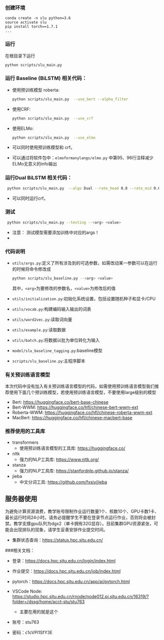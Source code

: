 ### 创建环境

    conda create -n slu python=3.6
    source activate slu
    pip install torch==1.7.1
    ...

### 运行

在根目录下运行

```bash
python scripts/slu_main.py
```

### 运行 Baseline (BiLSTM) 相关代码：

-   使用预训练模型 roberta:
	```bash
	python scripts/slu_main.py  --use_bert --alpha_filter
	```
	
-   使用CRF:
    ```bash
	python scripts/slu_main.py  --use_crf
	```
-   使用ELMo:
    ```bash
	python scripts/slu_main.py  --use_elmo
	```
-   可以同时使用预训练模型和 crf。
-   可以通过将软件包中：`elmoformanylangs/elmo.py` 中第95、96行注释减少ELMo无意义的info输出

### 运行Dual BiLSTM 相关代码：

```bash
 python scripts/slu_main.py  --algo Dual --rate_head 0.8 --rate_mid 0.6 --use_dict 
```

-   可以同时运行crf。

### 测试

```bash
 python scripts/slu_main.py --testing --<arg> <value>
```

-   注意： 测试模型需要添加训练中对应的args！
-   

### 代码说明

+ `utils/args.py`:定义了所有涉及到的可选参数，如需改动某一参数可以在运行的时候将命令修改成
        
  
    ```bash
    python scripts/slu_baseline.py --<arg> <value>
    ```
    
    其中，`<arg>`为要修改的参数名，`<value>`为修改后的值
+ `utils/initialization.py`:初始化系统设置，包括设置随机种子和显卡/CPU
+ `utils/vocab.py`:构建编码输入输出的词表
+ `utils/word2vec.py`:读取词向量
+ `utils/example.py`:读取数据
+ `utils/batch.py`:将数据以批为单位转化为输入
+ `model/slu_baseline_tagging.py`:baseline模型
+ `scripts/slu_baseline.py`:主程序脚本

### 有关预训练语言模型

本次代码中没有加入有关预训练语言模型的代码，如需使用预训练语言模型我们推荐使用下面几个预训练模型，若使用预训练语言模型，不要使用large级别的模型
+ Bert: https://huggingface.co/bert-base-chinese
+ Bert-WWM: https://huggingface.co/hfl/chinese-bert-wwm-ext
+ Roberta-WWM: https://huggingface.co/hfl/chinese-roberta-wwm-ext
+ MacBert: https://huggingface.co/hfl/chinese-macbert-base

### 推荐使用的工具库

+ transformers
  + 使用预训练语言模型的工具库: https://huggingface.co/
+ nltk
  + 强力的NLP工具库: https://www.nltk.org/
+ stanza
  + 强力的NLP工具库: https://stanfordnlp.github.io/stanza/
+ jieba
  + 中文分词工具: https://github.com/fxsjy/jieba

## 服务器使用

为避免计算资源浪费，教学账号限制作业运行数量1个、核数10个、GPU卡数1卡、最长运行时间24小时。请务必提醒学生不要在登录节点运行作业，否则将会被封禁。教学支撑gpu队列为dgx2（单卡拥有32G显存）。目前集群GPU资源紧张，可能会出现排队的现象，请学生妥善安排作业提交时间。

-   集群状态查询：https://status.hpc.sjtu.edu.cn/

###相关文档：

-   登录：https://docs.hpc.sjtu.edu.cn/login/index.html
-   作业提交：https://docs.hpc.sjtu.edu.cn/job/index.html
-   pytorch：https://docs.hpc.sjtu.edu.cn/app/ai/pytorch.html
-   VSCode Node: https://studio.hpc.sjtu.edu.cn/rnode/node012.pi.sjtu.edu.cn/16319/?folder=/dssg/home/acct-stu/stu763
    -   主要在用的就是这个

-   账号：stu763
-   密码：c1cVPI1SfY3E
